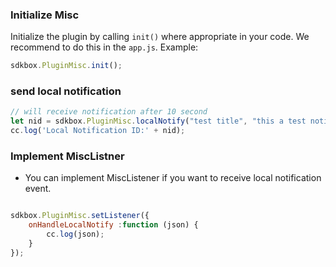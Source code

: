 ### Initialize Misc
Initialize the plugin by calling `init()` where appropriate in your code. We
recommend to do this in the `app.js`. Example:
```javascript
sdkbox.PluginMisc.init();
```

### send local notification

```javascript
// will receive notification after 10 second
let nid = sdkbox.PluginMisc.localNotify("test title", "this a test notify content", 1000 * 10);
cc.log('Local Notification ID:' + nid);
```

### Implement MiscListner
* You can implement MiscListener if you want to receive local notification event.
```javascript

sdkbox.PluginMisc.setListener({
    onHandleLocalNotify :function (json) {
        cc.log(json);
    }
});

```

